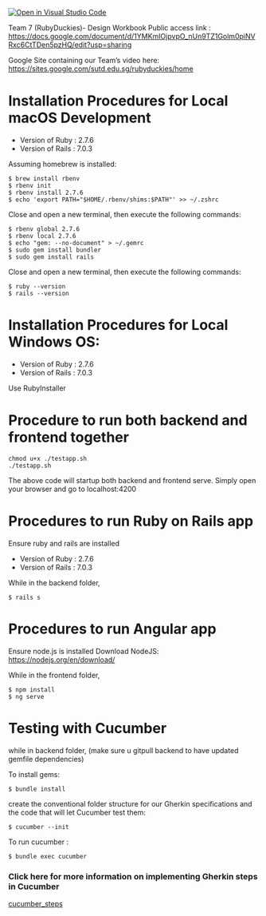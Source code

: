 [![Open in Visual Studio Code](https://classroom.github.com/assets/open-in-vscode-c66648af7eb3fe8bc4f294546bfd86ef473780cde1dea487d3c4ff354943c9ae.svg)](https://classroom.github.com/online_ide?assignment_repo_id=7913425&assignment_repo_type=AssignmentRepo)

Team 7 (RubyDuckies)- Design Workbook
Public access link : https://docs.google.com/document/d/1YMKmIOjpvpO_nUn9TZ1Golm0piNVRxc6CtTDen5pzHQ/edit?usp=sharing

Google Site containing our Team’s video here:
https://sites.google.com/sutd.edu.sg/rubyduckies/home

# Installation Procedures for Local macOS Development

- Version of Ruby : 2.7.6
- Version of Rails : 7.0.3

Assuming homebrew is installed:

```
$ brew install rbenv
$ rbenv init
$ rbenv install 2.7.6
$ echo 'export PATH="$HOME/.rbenv/shims:$PATH"' >> ~/.zshrc
```

Close and open a new terminal, then execute the following commands:

```
$ rbenv global 2.7.6
$ rbenv local 2.7.6
$ echo "gem: --no-document" > ~/.gemrc
$ sudo gem install bundler
$ sudo gem install rails
```

Close and open a new terminal, then execute the following commands:

```
$ ruby --version
$ rails --version
```

# Installation Procedures for Local Windows OS:

- Version of Ruby : 2.7.6
- Version of Rails : 7.0.3

Use RubyInstaller

# Procedure to run both backend and frontend together

```
chmod u+x ./testapp.sh
./testapp.sh
```

The above code will startup both backend and frontend serve.
Simply open your browser and go to localhost:4200

# Procedures to run Ruby on Rails app

Ensure ruby and rails are installed

- Version of Ruby : 2.7.6
- Version of Rails : 7.0.3

While in the backend folder,

```
$ rails s
```

# Procedures to run Angular app

Ensure node.js is installed
Download NodeJS: https://nodejs.org/en/download/

While in the frontend folder,

```
$ npm install
$ ng serve
```

# Testing with Cucumber

while in backend folder, (make sure u gitpull backend to have updated gemfile dependencies)

To install gems:

```
$ bundle install
```

create the conventional folder structure for our Gherkin specifications and the code that will let Cucumber test them:

```
$ cucumber --init
```

To run cucumber :

```
$ bundle exec cucumber
```

### Click here for more information on implementing Gherkin steps in Cucumber

[cucumber_steps](cucumber_steps.md)
